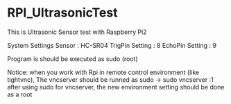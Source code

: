 # RPI_UltrasonicTest

This is Ultrasonic Sensor test with Raspberry Pi2

System Settings
Sensor : HC-SR04
TrigPin Setting : 8
EchoPin Setting : 9

Program is should be executed as sudo (root) 

Notice: when you work with Rpi in remote control environment (like tightvnc), The vncserver should be runned as sudo
-> sudo vncserver :1 
after using sudo for vncserver, the new environment setting should be done as a root 

  
